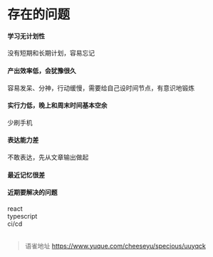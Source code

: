 # 存在的问题
#### 学习无计划性

没有短期和长期计划，容易忘记

#### 产出效率低，会犹豫很久

容易发呆、分神，行动缓慢，需要给自己设时间节点，有意识地锻炼

#### 实行力低，晚上和周末时间基本空余

少刷手机

#### 表达能力差

不敢表达，先从文章输出做起

#### 最近记忆很差

#### 近期要解决的问题

react  
typescript  
ci/cd  
​
  
  
> 语雀地址 https://www.yuque.com/cheeseyu/specious/uuyqck